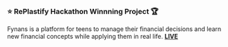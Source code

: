 ### ⭐ RePlastify Hackathon Winnning Project 🏆 

Fynans is a platform for teens to manage their financial decisions and learn new financial concepts while applying them in real life.
**[LIVE](https://vercel.com/shreyazhs-projects/v0-f)**
